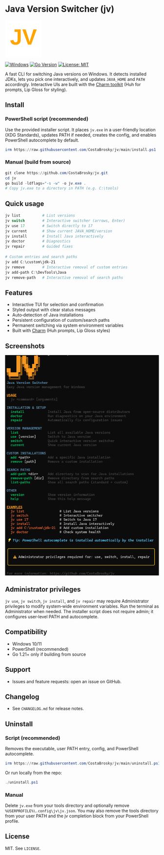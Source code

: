 # Java Version Switcher (jv)

<p align="left">
  <img src="docs/img/jv_logo.svg" alt="JV logo" width="120" />
</p>

[![Windows](https://img.shields.io/badge/Platform-Windows-0078D6?logo=windows)](https://www.microsoft.com/windows)
[![Go Version](https://img.shields.io/badge/Go-1.21+-00ADD8?logo=go)](https://go.dev/)
[![License: MIT](https://img.shields.io/badge/License-MIT-yellow.svg)](LICENSE)

A fast CLI for switching Java versions on Windows. It detects installed JDKs, lets you pick one interactively, and updates `JAVA_HOME` and `PATH` accordingly. Interactive UIs are built with the [Charm toolkit](https://github.com/charmbracelet) (Huh for prompts, Lip Gloss for styling).

## Install

### PowerShell script (recommended)

Use the provided installer script. It places `jv.exe` in a user‑friendly location (XDG Standards), updates PATH if needed, creates the config, and enables PowerShell autocomplete by default.

```powershell
irm https://raw.githubusercontent.com/CostaBrosky/jv/main/install.ps1 | iex
```

### Manual (build from source)

```powershell
git clone https://github.com/CostaBrosky/jv.git
cd jv
go build -ldflags="-s -w" -o jv.exe .
# Copy jv.exe to a directory in PATH (e.g. C:\tools)
```

## Quick usage

```powershell
jv list          # List versions
jv switch        # Interactive switcher (arrows, Enter)
jv use 17        # Switch directly to 17
jv current       # Show current JAVA_HOME/version
jv install       # Install Java interactively
jv doctor        # Diagnostics
jv repair        # Guided fixes

# Custom entries and search paths
jv add C:\custom\jdk-21
jv remove        # Interactive removal of custom entries
jv add-path C:\DevTools\Java
jv remove-path   # Interactive removal of search paths
```

## Features

- Interactive TUI for selection and confirmation
- Styled output with clear status messages
- Auto‑detection of Java installations
- Persistent configuration of custom/search paths
- Permanent switching via system environment variables
- Built with [Charm](https://github.com/charmbracelet) (Huh prompts, Lip Gloss styles)

## Screenshots 

![jv help](docs/img/jv_help.png)

## Administrator privileges

`jv use`, `jv switch`, `jv install`, and `jv repair` may require Administrator privileges to modify system‑wide environment variables. Run the terminal as Administrator when needed.
The installer script does not require admin; it configures user‑level PATH and autocomplete.

## Compatibility

- Windows 10/11
- PowerShell (recommended)
- Go 1.21+ only if building from source

## Support

- Issues and feature requests: open an issue on GitHub.

## Changelog

- See `CHANGELOG.md` for release notes.

## Uninstall

### Script (recommended)

Removes the executable, user PATH entry, config, and PowerShell autocomplete.

```powershell
irm https://raw.githubusercontent.com/CostaBrosky/jv/main/uninstall.ps1 | iex
```

Or run locally from the repo:

```powershell
./uninstall.ps1
```

### Manual

Delete `jv.exe` from your tools directory and optionally remove `%USERPROFILE%\.config\jv\jv.json`. You may also remove the tools directory from your user PATH and the jv completion block from your PowerShell profile.

## License

MIT. See `LICENSE`.
